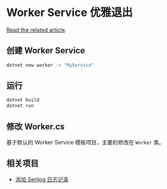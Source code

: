 # Worker Service 优雅退出

[Read the related article](https://ittranslator.cn/dotnet/csharp/2021/05/17/worker-service-gracefully-shutdown.html).

## 创建 Worker Service

```bash
dotnet new worker -n "MyService"
```

## 运行

```bash
dotnet build
dotnet run
```

## 修改 Worker.cs

基于默认的 Worker Service 模板项目，主要的修改在 `Worker` 类。

## 相关项目

- [添加 Serilog 日志记录](https://github.com/ITTranslate/WorkerServiceWithSerilog)
